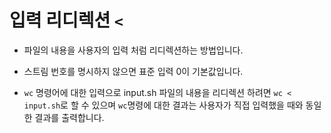 # 입력 리디렉션 `<`

- 파일의 내용을 사용자의 입력 처럼 리디렉션하는 방법입니다.

- 스트림 번호를 명시하지 않으면 표준 입력 0이 기본값입니다.

- `wc` 명령어에 대한 입력으로 input.sh 파일의 내용을 리디렉션 하려면 `wc < input.sh`로 할 수 있으며 `wc`명령에 대한 결과는 사용자가 직접 입력했을 때와 동일한 결과를 출력합니다.